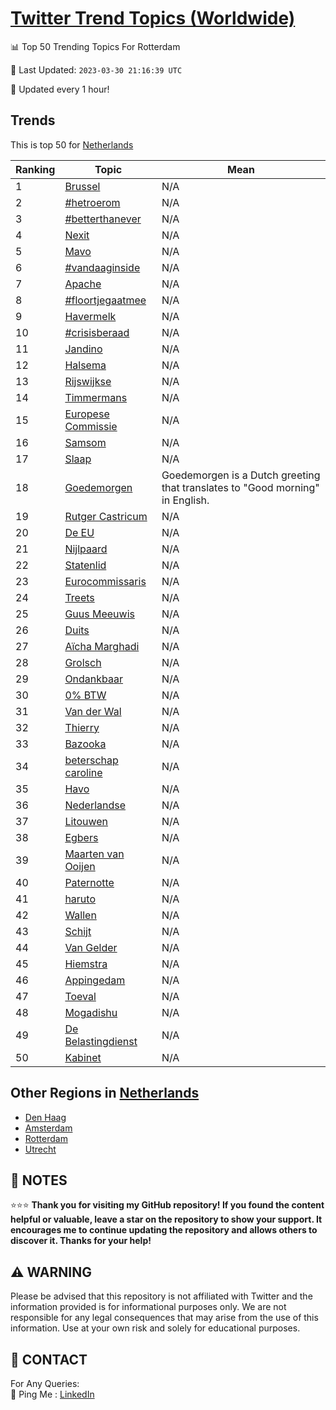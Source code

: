 [Twitter Trend Topics (Worldwide)](https://github.com/ErcinDedeoglu/Twitter-Trend-Topics)
==========


📊 Top 50 Trending Topics For Rotterdam

📆 Last Updated: `2023-03-30 21:16:39 UTC`

🔧 Updated every 1 hour!


## Trends

This is top 50 for [Netherlands](</Netherlands>)

| Ranking | Topic | Mean |
| ------- | ------------ | ------------ |
| 1 | [Brussel](http://twitter.com/search?q=Brussel) | N/A |
| 2 | [#hetroerom](http://twitter.com/search?q=%23hetroerom) | N/A |
| 3 | [#betterthanever](http://twitter.com/search?q=%23betterthanever) | N/A |
| 4 | [Nexit](http://twitter.com/search?q=Nexit) | N/A |
| 5 | [Mavo](http://twitter.com/search?q=Mavo) | N/A |
| 6 | [#vandaaginside](http://twitter.com/search?q=%23vandaaginside) | N/A |
| 7 | [Apache](http://twitter.com/search?q=Apache) | N/A |
| 8 | [#floortjegaatmee](http://twitter.com/search?q=%23floortjegaatmee) | N/A |
| 9 | [Havermelk](http://twitter.com/search?q=Havermelk) | N/A |
| 10 | [#crisisberaad](http://twitter.com/search?q=%23crisisberaad) | N/A |
| 11 | [Jandino](http://twitter.com/search?q=Jandino) | N/A |
| 12 | [Halsema](http://twitter.com/search?q=Halsema) | N/A |
| 13 | [Rijswijkse](http://twitter.com/search?q=Rijswijkse) | N/A |
| 14 | [Timmermans](http://twitter.com/search?q=Timmermans) | N/A |
| 15 | [Europese Commissie](http://twitter.com/search?q=Europese+Commissie) | N/A |
| 16 | [Samsom](http://twitter.com/search?q=Samsom) | N/A |
| 17 | [Slaap](http://twitter.com/search?q=Slaap) | N/A |
| 18 | [Goedemorgen](http://twitter.com/search?q=Goedemorgen) | Goedemorgen is a Dutch greeting that translates to "Good morning" in English. |
| 19 | [Rutger Castricum](http://twitter.com/search?q=Rutger+Castricum) | N/A |
| 20 | [De EU](http://twitter.com/search?q=De+EU) | N/A |
| 21 | [Nijlpaard](http://twitter.com/search?q=Nijlpaard) | N/A |
| 22 | [Statenlid](http://twitter.com/search?q=Statenlid) | N/A |
| 23 | [Eurocommissaris](http://twitter.com/search?q=Eurocommissaris) | N/A |
| 24 | [Treets](http://twitter.com/search?q=Treets) | N/A |
| 25 | [Guus Meeuwis](http://twitter.com/search?q=Guus+Meeuwis) | N/A |
| 26 | [Duits](http://twitter.com/search?q=Duits) | N/A |
| 27 | [Aïcha Marghadi](http://twitter.com/search?q=A%c3%afcha+Marghadi) | N/A |
| 28 | [Grolsch](http://twitter.com/search?q=Grolsch) | N/A |
| 29 | [Ondankbaar](http://twitter.com/search?q=Ondankbaar) | N/A |
| 30 | [0% BTW](http://twitter.com/search?q=0%25+BTW) | N/A |
| 31 | [Van der Wal](http://twitter.com/search?q=Van+der+Wal) | N/A |
| 32 | [Thierry](http://twitter.com/search?q=Thierry) | N/A |
| 33 | [Bazooka](http://twitter.com/search?q=Bazooka) | N/A |
| 34 | [beterschap caroline](http://twitter.com/search?q=beterschap+caroline) | N/A |
| 35 | [Havo](http://twitter.com/search?q=Havo) | N/A |
| 36 | [Nederlandse](http://twitter.com/search?q=Nederlandse) | N/A |
| 37 | [Litouwen](http://twitter.com/search?q=Litouwen) | N/A |
| 38 | [Egbers](http://twitter.com/search?q=Egbers) | N/A |
| 39 | [Maarten van Ooijen](http://twitter.com/search?q=Maarten+van+Ooijen) | N/A |
| 40 | [Paternotte](http://twitter.com/search?q=Paternotte) | N/A |
| 41 | [haruto](http://twitter.com/search?q=haruto) | N/A |
| 42 | [Wallen](http://twitter.com/search?q=Wallen) | N/A |
| 43 | [Schijt](http://twitter.com/search?q=Schijt) | N/A |
| 44 | [Van Gelder](http://twitter.com/search?q=Van+Gelder) | N/A |
| 45 | [Hiemstra](http://twitter.com/search?q=Hiemstra) | N/A |
| 46 | [Appingedam](http://twitter.com/search?q=Appingedam) | N/A |
| 47 | [Toeval](http://twitter.com/search?q=Toeval) | N/A |
| 48 | [Mogadishu](http://twitter.com/search?q=Mogadishu) | N/A |
| 49 | [De Belastingdienst](http://twitter.com/search?q=De+Belastingdienst) | N/A |
| 50 | [Kabinet](http://twitter.com/search?q=Kabinet) | N/A |



## Other Regions in [Netherlands](</Netherlands>)

* [Den Haag](</Netherlands/Den Haag.md>)
* [Amsterdam](</Netherlands/Amsterdam.md>)
* [Rotterdam](</Netherlands/Rotterdam.md>)
* [Utrecht](</Netherlands/Utrecht.md>)



## 📝 NOTES

⭐⭐⭐ **Thank you for visiting my GitHub repository! If you found the content helpful or valuable, leave a star on the repository to show your support. It encourages me to continue updating the repository and allows others to discover it. Thanks for your help!**


## ⚠️ WARNING

Please be advised that this repository is not affiliated with Twitter and the information provided is for informational purposes only. We are not responsible for any legal consequences that may arise from the use of this information. Use at your own risk and solely for educational purposes.


## 📨 CONTACT

 For Any Queries:  
            🏓 Ping Me : [LinkedIn](https://www.linkedin.com/in/ercindedeoglu/)
